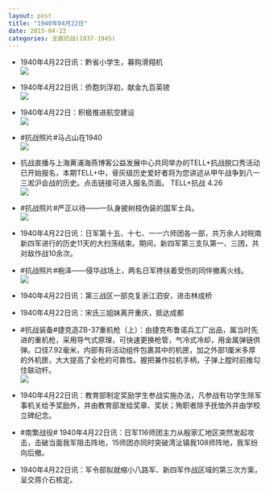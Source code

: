 ```yaml
---
layout: post
title: "1940年04月22日"
date: 2015-04-22
categories: 全面抗战(1937-1945)
---
```


<meta name="referrer" content="no-referrer" />

- 1940年4月22日讯：黔省小学生，募购滑翔机 <br/><img src="https://ww2.sinaimg.cn/large/aca367d8jw1erepvdsvowj20cl074750.jpg" />

- 1940年4月22日讯：侨胞刘浮初，献金九百英镑 <br/><img src="https://ww3.sinaimg.cn/large/aca367d8jw1ereo4m6a8sj20cs0dp3zx.jpg" />

- 1940年4月22日：积极推进航空建设 <br/><img src="https://ww4.sinaimg.cn/large/aca367d8jw1eremenroigj211y0i5gsi.jpg" />

- #抗战照片#马占山在1940 <br/><img src="https://ww2.sinaimg.cn/large/aca367d8gw1erem1zmitpj20o90zkwih.jpg" />

- 抗战直播与上海黄浦海燕博客公益发展中心共同举办的TELL+抗战脱口秀活动已开始报名，本期TELL+中，骨灰级历史爱好者将为您讲述从甲午战争到八一三淞沪会战的历史。点击链接可进入报名页面。 TELL+抗战 4.26  <br/><img src="https://ww1.sinaimg.cn/large/aca367d8jw1erelv7rgvuj20f008w3zm.jpg" />

- #抗战照片#严正以待——一队身披树枝伪装的国军士兵。 <br/><img src="https://ww1.sinaimg.cn/large/aca367d8jw1eregcbogxcj20dr0go417.jpg" />

- 1940年4月22日讯：日军第十五、十七、一一六师团各一部，共万余人对皖南新四军进行的历史11天的大扫荡结束。期间，新四军第三支队第一、三团，共对敌作战10余次。 

- #抗战照片#袍泽——侵华战场上，两名日军搀扶着受伤的同伴撤离火线。 <br/><img src="https://ww4.sinaimg.cn/large/aca367d8jw1ere9e7ycunj20pa0jvad6.jpg" />

- 1940年4月22日讯：第三战区一部克复浙江泗安，进击林成桥 

- 1940年4月22日讯：宋氏三姐妹离开重庆，抵达成都 

- #抗战装备#捷克造ZB-37重机枪（上）：由捷克布鲁诺兵工厂出品，属当时先进的重机枪，采用导气式原理，可快速更换枪管，气冷式冷却，用金属弹链供弹。口径7.92毫米，内部有将活动组件包裹其中的机匣，加之外部1厘米多厚的外机匣，大大提高了全枪的可靠性。握把兼作拉机手柄，子弹上膛时前推勾住联动杆。 <br/><img src="https://ww3.sinaimg.cn/large/aca367d8jw1ere46z21amj20dc0qctf6.jpg" />

- 1940年4月22日讯：教育部制定奖励学生参战实施办法，凡参战有功学生除军事机关给予奖励外，并由教育部发给奖章、奖状；殉职者除予抚恤外并由学校立碑纪念。 

- #南繁战役# 1940年4月22日讯：日军116师团主力从殷家汇地区突然发起攻击，击破当面我军阻击阵地，15师团亦同时突破湾沚镇我108师阵地，我军纷向后撤。 

- 1940年4月22日讯：军令部拟就缩小八路军、新四军作战区域的第三次方案，呈交蒋介石核定。 

